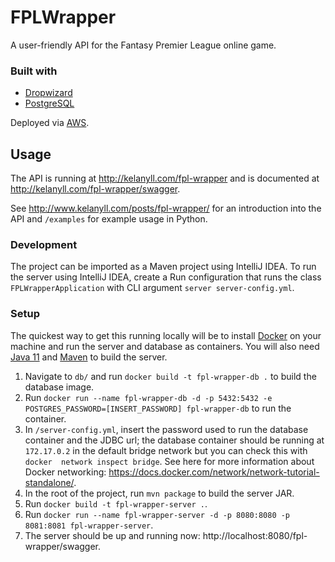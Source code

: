 # FPLWrapper

A user-friendly API for the Fantasy Premier League online game.

### Built with
- [Dropwizard](https://www.dropwizard.io/en/latest/index.html)
- [PostgreSQL](https://www.postgresql.org/)

Deployed via [AWS](https://aws.amazon.com/).
## Usage
The API is running at http://kelanyll.com/fpl-wrapper and is documented at http://kelanyll.com/fpl-wrapper/swagger.

See http://www.kelanyll.com/posts/fpl-wrapper/ for an introduction into the API and `/examples` for example usage in Python.

### Development
The project can be imported as a Maven project using IntelliJ IDEA. To run the server using IntelliJ IDEA, create a 
Run configuration that runs the class `FPLWrapperApplication` with CLI argument `server server-config.yml`.

### Setup
The quickest way to get this running locally will be to install [Docker](https://www.docker.com/) on your machine 
and run the server and database as containers. You will also need [Java 11](https://openjdk.java.net/projects/jdk/11/) and [Maven](https://maven.apache.org/) to build the server. 
1. Navigate to `db/` and run `docker build -t fpl-wrapper-db .` to build the database image.
2. Run `docker run --name fpl-wrapper-db -d -p 5432:5432 -e POSTGRES_PASSWORD=[INSERT_PASSWORD] fpl-wrapper-db` to run 
   the 
   container.
3. In `/server-config.yml`, insert the password used to run the database container and the JDBC url; the database 
   container should be running at `172.17.0.2` in the default bridge network but you can check this with `docker 
   network inspect bridge`. See here for more information about Docker networking: https://docs.docker.com/network/network-tutorial-standalone/.
4. In the root of the project, run `mvn package` to build the server JAR.
5. Run `docker build -t fpl-wrapper-server .`.
6. Run `docker run --name fpl-wrapper-server -d -p 8080:8080 -p 8081:8081 fpl-wrapper-server`.
7. The server should be up and running now: http://localhost:8080/fpl-wrapper/swagger.
